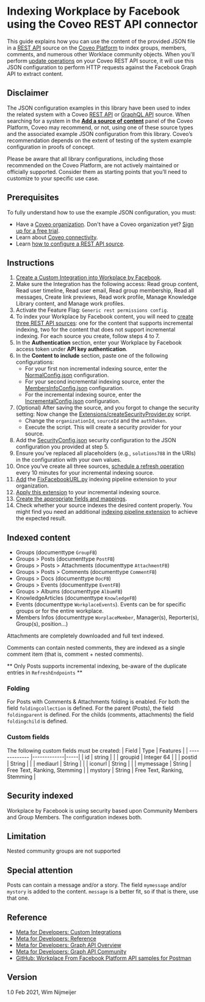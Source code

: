 # Indexing Workplace by Facebook using the Coveo REST API connector
This guide explains how you can use the content of the provided JSON file in a [REST API](https://docs.coveo.com/en/1896/) source on the [Coveo Platform](https://docs.coveo.com/en/3361/) to index groups, members, comments, and numerous other Worklace community objects. When you'll perform [update operations](https://docs.coveo.com/en/2039/) on your Coveo REST API source, it will use this JSON configuration to perform HTTP requests against the Facebook Graph API to extract content.

## Disclaimer
The JSON configuration examples in this library have been used to index the related system with a Coveo [REST API](https://docs.coveo.com/en/1896/) or [GraphQL API](https://docs.coveo.com/en/n6gh2329/) source. When searching for a system in the [**Add a source of content**](https://docs.coveo.com/en/3390/index-content/add-or-edit-a-source#add-a-source) panel of the Coveo Platform, Coveo may recommend, or not, using one of these source types and the associated example JSON configuration from this library. Coveo’s recommendation depends on the extent of testing of the system example configuration in proofs of concept.

Please be aware that all library configurations, including those recommended on the Coveo Platform, are not actively maintained or officially supported. Consider them as starting points that you’ll need to customize to your specific use case.

## Prerequisites
To fully understand how to use the example JSON configuration, you must:
- Have a [Coveo organization](https://docs.coveo.com/en/185). Don't have a Coveo organization yet? [Sign up for a free trial](https://www.coveo.com/en/free-trial?utm_marketing_tactic=connectivity_library).
- Learn about [Coveo connectivity](https://docs.coveo.com/en/1702).
- Learn [how to configure a REST API source](https://docs.coveo.com/en/1896/).

## Instructions
1. [Create a Custom Integration into Workplace by Facebook](https://developers.facebook.com/docs/workplace/custom-integrations-new/).
2. Make sure the Integration has the following access: Read group content, Read user timeline, Read user email, Read group membership, Read all messages, Create link previews, Read work profile, Manage Knowledge Library content, and Manage work profiles.
3. Activate the Feature Flag: `Generic rest permissions config`.
4. To index your Workplace by Facebook content, you will need to [create three REST API sources](https://docs.coveo.com/en/1896/): one for the content that supports incremental indexing, two for the content that does not support incremental indexing. For each source you create, follow steps 4 to 7.
5. In the **Authentication** section, enter your Workplace by Facebook access token under **API key authentication**.
6. In the **Content to include** section, paste one of the following configurations:
    - For your first non incremental indexing source, enter the [NormalConfig.json](NormalConfig.json) configuration.
    - For your second incremental indexing source, enter the [MembersInfoConfig.json](MembersInfoConfig.json) configuration.
    - For the incremental indexing source, enter the [IncrementalConfig.json](IncrementalConfig.json) configuration.
7. (Optional) After saving the source, and you forgot to change the security setting: Now change the [Extensions/createSecurityProvider.py](./createSecurityProvider.py) script.
   - Change the `organizationId`, `sourceId` and the `authToken`.
   - Execute the script. This will create a security provider for your source.
8. Add the [SecurityConfig.json](SecurityConfig.json) security configuration to the JSON configuration you provided at step 5. 
9. Ensure you've replaced all placeholders (e.g., `solutions788` in the URIs) in the configuration with your own values.
10. Once you've create all three sources, [schedule a refresh operation](https://docs.coveo.com/en/1933/) every 10 minutes for your incremental indexing source.
11. [Add](https://docs.coveo.com/en/1645/) the [FixFacebookURL.py](Extensions/FixFacebookURL.py) indexing pipeline extension to your organization.
12. [Apply this extension](https://docs.coveo.com/en/1936/) to your incremental indexing source.
13. [Create the appropriate fields and mappings](https://docs.coveo.com/en/1896/#completion).
14. Check whether your source indexes the desired content properly. You might find you need an additional [indexing pipeline extension](https://docs.coveo.com/en/1645/) to achieve the expected result.


## Indexed content
* Groups (documenttype `GroupFB`)
* Groups > Posts (documenttype `PostFB`)
* Groups > Posts > Attachments (documenttype `AttachmentFB`)
* Groups > Posts > Comments (documenttype `CommentFB`)
* Groups > Docs (documenttype `DocFB`)
* Groups > Events (documenttype `EventFB`)
* Groups > Albums (documenttype `AlbumFB`)
* KnowledgeArticles (documenttype `KnowledgeFB`)
* Events (documenttype `WorkplaceEvents`). Events can be for specific groups or for the entire workplace.
* Members Infos (documenttype `WorplaceMember`, Manager(s), Reporter(s), Group(s), position...)


Attachments are completely downloaded and full text indexed.

Comments can contain nested comments, they are indexed as a single comment item (that is, comment + nested comments).

** Only Posts supports incremental indexing, be-aware of the duplicate entries in `RefreshEndpoints` **

### Folding
For Posts with Comments & Attachments folding is enabled.
For both the field `foldingcollection` is defined. For the parent (Posts), the field `foldingparent` is defined. For the childs (comments, attachments) the field `foldingchild` is defined.

### Custom fields
The following custom fields must be created:
| Field        | Type           | Features  |
| ------------- |-------------|-----|
| id       | string |  |
| groupid  | Integer 64 | |
| postid   | String | |
| mediaurl | String      |     |
| iconurl  | String     | |
| mymessage | String  | Free Text, Ranking, Stemming |
| mystory   | String  | Free Text, Ranking, Stemming |


## Security indexed
Workplace by Facebook is using security based upon Community Members and Group Members. The configuration indexes both.

## Limitation
Nested community groups are not supported

## Special attention
Posts can contain a message and/or a story. The field `mymessage` and/or `mystory` is added to the content. `message` is a better fit, so if that is there, use that one.

## Reference
* [Meta for Developers: Custom Integrations](https://developers.facebook.com/docs/workplace/custom-integrations-new/)
* [Meta for Developers: Reference](https://developers.facebook.com/docs/workplace/reference)
* [Meta for Developers: Graph API Overview](https://developers.facebook.com/docs/graph-api/using-graph-api)
* [Meta for Developers: Graph API Community](https://developers.facebook.com/docs/workplace/reference/graph-api/community)
* [GitHub: Workplace From Facebook Platform API samples for Postman](https://github.com/fbsamples/workplace-platform-samples/tree/master/SampleAPIEndpoints/Postman)

## Version
1.0 Feb 2021, Wim Nijmeijer
